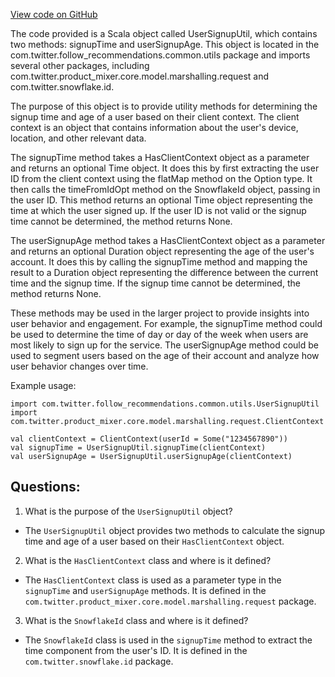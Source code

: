 [View code on GitHub](https://github.com/misbahsy/the-algorithm/follow-recommendations-service/common/src/main/scala/com/twitter/follow_recommendations/common/utils/UserSignupUtil.scala)

The code provided is a Scala object called UserSignupUtil, which contains two methods: signupTime and userSignupAge. This object is located in the com.twitter.follow_recommendations.common.utils package and imports several other packages, including com.twitter.product_mixer.core.model.marshalling.request and com.twitter.snowflake.id.

The purpose of this object is to provide utility methods for determining the signup time and age of a user based on their client context. The client context is an object that contains information about the user's device, location, and other relevant data.

The signupTime method takes a HasClientContext object as a parameter and returns an optional Time object. It does this by first extracting the user ID from the client context using the flatMap method on the Option type. It then calls the timeFromIdOpt method on the SnowflakeId object, passing in the user ID. This method returns an optional Time object representing the time at which the user signed up. If the user ID is not valid or the signup time cannot be determined, the method returns None.

The userSignupAge method takes a HasClientContext object as a parameter and returns an optional Duration object representing the age of the user's account. It does this by calling the signupTime method and mapping the result to a Duration object representing the difference between the current time and the signup time. If the signup time cannot be determined, the method returns None.

These methods may be used in the larger project to provide insights into user behavior and engagement. For example, the signupTime method could be used to determine the time of day or day of the week when users are most likely to sign up for the service. The userSignupAge method could be used to segment users based on the age of their account and analyze how user behavior changes over time.

Example usage:

```
import com.twitter.follow_recommendations.common.utils.UserSignupUtil
import com.twitter.product_mixer.core.model.marshalling.request.ClientContext

val clientContext = ClientContext(userId = Some("1234567890"))
val signupTime = UserSignupUtil.signupTime(clientContext)
val userSignupAge = UserSignupUtil.userSignupAge(clientContext)
```
## Questions: 
 1. What is the purpose of the `UserSignupUtil` object?
- The `UserSignupUtil` object provides two methods to calculate the signup time and age of a user based on their `HasClientContext` object.

2. What is the `HasClientContext` class and where is it defined?
- The `HasClientContext` class is used as a parameter type in the `signupTime` and `userSignupAge` methods. It is defined in the `com.twitter.product_mixer.core.model.marshalling.request` package.

3. What is the `SnowflakeId` class and where is it defined?
- The `SnowflakeId` class is used in the `signupTime` method to extract the time component from the user's ID. It is defined in the `com.twitter.snowflake.id` package.